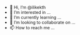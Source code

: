 - 👋 Hi, I’m @ilikekth
- 👀 I’m interested in ...
- 🌱 I’m currently learning ...
- 💞️ I’m looking to collaborate on ...
- 📫 How to reach me ...

<!---
ilikekth/ilikekth is a ✨ special ✨ repository because its `README.md` (this file) appears on your GitHub profile.
You can click the Preview link to take a look at your changes.
--->
